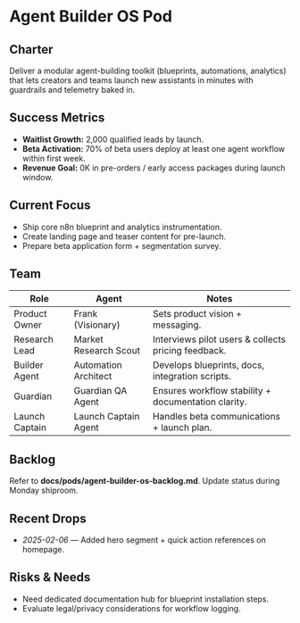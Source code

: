 # Agent Builder OS Pod

## Charter
Deliver a modular agent-building toolkit (blueprints, automations, analytics) that lets creators and teams launch new assistants in minutes with guardrails and telemetry baked in.

## Success Metrics
- **Waitlist Growth:** 2,000 qualified leads by launch.
- **Beta Activation:** 70% of beta users deploy at least one agent workflow within first week.
- **Revenue Goal:** 0K in pre-orders / early access packages during launch window.

## Current Focus
- Ship core n8n blueprint and analytics instrumentation.
- Create landing page and teaser content for pre-launch.
- Prepare beta application form + segmentation survey.

## Team
| Role | Agent | Notes |
| --- | --- | --- |
| Product Owner | Frank (Visionary) | Sets product vision + messaging.
| Research Lead | Market Research Scout | Interviews pilot users & collects pricing feedback.
| Builder Agent | Automation Architect | Develops blueprints, docs, integration scripts.
| Guardian | Guardian QA Agent | Ensures workflow stability + documentation clarity.
| Launch Captain | Launch Captain Agent | Handles beta communications + launch plan.

## Backlog
Refer to **docs/pods/agent-builder-os-backlog.md**. Update status during Monday shiproom.

## Recent Drops
- _2025-02-06_ — Added hero segment + quick action references on homepage.

## Risks & Needs
- Need dedicated documentation hub for blueprint installation steps.
- Evaluate legal/privacy considerations for workflow logging.
